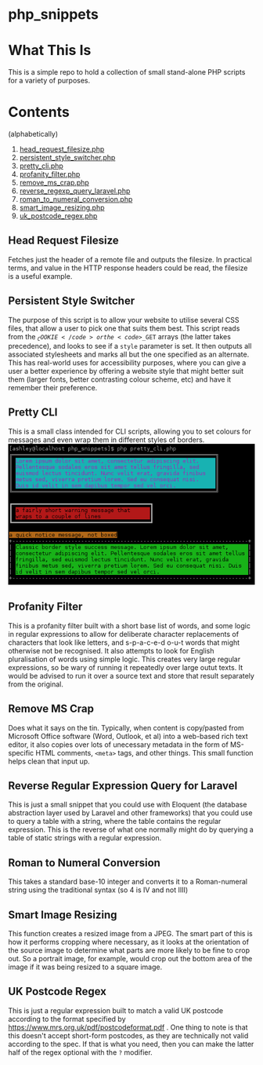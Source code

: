 php_snippets
============

# What This Is
This is a simple repo to hold a collection of small stand-alone PHP scripts for a variety of purposes.

# Contents
(alphabetically)<br/>
1. [head_request_filesize.php](#head_request_filesize)
2. [persistent_style_switcher.php](#persistent_style_switcher)
3. [pretty_cli.php](#pretty_cli)
4. [profanity_filter.php](#profanity_filter)
5. [remove_ms_crap.php](#remove_ms_crap)
6. [reverse_regexp_query_laravel.php](#reverse_regexp_query_laravel)
7. [roman_to_numeral_conversion.php](#roman_to_numeral_conversion)
8. [smart_image_resizing.php](#smart_image_resizing)
9. [uk_postcode_regex.php](#uk_postcode_regex)

## <a name="head_request_filesize"></a>Head Request Filesize
Fetches just the header of a remote file and outputs the filesize. In practical terms, and value in the HTTP response headers could be read, the filesize is a useful example.

## <a name="persistent_style_switcher"></a>Persistent Style Switcher
The purpose of this script is to allow your website to utilise several CSS files, that allow a user to pick one that suits them best.
This script reads from the <code>$_COOKIE</code> or the <code>$_GET</code> arrays (the latter takes precedence), and looks to see if a <code>style</code> parameter is set. It then outputs all associated stylesheets and marks all but the one specified as an alternate.
This has real-world uses for accessibility purposes, where you can give a user a better experience by offering a website style that might better suit them (larger fonts, better contrasting colour scheme, etc) and have it remember their preference.

## <a name="pretty_cli"></a>Pretty CLI
This is a small class intended for CLI scripts, allowing you to set colours for messages and even wrap them in different styles of borders.
![Screenshot of pretty_cli.php in use](https://raw.githubusercontent.com/AshleyJSheridan/php_snippets/master/images/pretty_cli.png)

## <a name="profanity_filter"></a> Profanity Filter
This is a profanity filter built with a short base list of words, and some logic in regular expressions to allow for deliberate character replacements of characters that look like letters, and s-p-a-c-e-d o-u-t words that might otherwise not be recognised. It also attempts to look for English pluralisation of words using simple logic.
This creates very large regular expressions, so be wary of running it repeatedly over large outut texts. It would be advised to run it over a source text and store that result separately from the original.

## <a name="remove_ms_crap"></a>Remove MS Crap
Does what it says on the tin. Typically, when content is copy/pasted from Microsoft Office software (Word, Outlook, et al) into a web-based rich text editor, it also copies over lots of unecessary metadata in the form of MS-specific HTML comments, <code>&lt;meta&gt;</code> tags, and other things. This small function helps clean that input up.

## <a name="reverse_regexp_query_laravel"></a> Reverse Regular Expression Query for Laravel
This is just a small snippet that you could use with Eloquent (the database abstraction layer used by Laravel and other frameworks) that you could use to query a table with a string, where the table contains the regular expression. This is the reverse of what one normally might do by querying a table of static strings with a regular expression.

## <a name="roman_to_numeral_conversion"></a> Roman to Numeral Conversion
This takes a standard base-10 integer and converts it to a Roman-numeral string using the traditional syntax (so 4 is ⅠⅤ and not ⅠⅠⅠⅠ)

## <a name="smart_image_resizing"></a> Smart Image Resizing
This function creates a resized image from a JPEG. The smart part of this is how it performs cropping where necessary, as it looks at the orientation of the source image to determine what parts are more likely to be fine to crop out. So a portrait image, for example, would crop out the bottom area of the image if it was being resized to a square image.

## <a name="uk_postcode_regex"></a> UK Postcode Regex
This is just a regular expression built to match a valid UK postcode according to the format specified by https://www.mrs.org.uk/pdf/postcodeformat.pdf . One thing to note is that this doesn't accept short-form postcodes, as they are technically not valid according to the spec. If that is what you need, then you can make the latter half of the regex optional with the <code>?</code> modifier.
